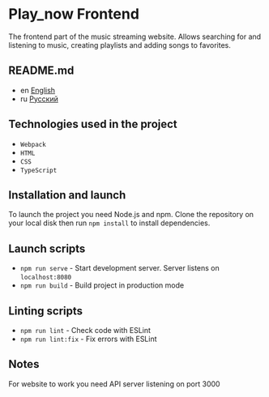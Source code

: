 # Play_now Frontend

The frontend part of the music streaming website. Allows searching for and
listening to music, creating playlists and adding songs to favorites.

## README.md

* en [English](README.md)
* ru [Русский](readme/README.ru.md)

## Technologies used in the project

* `Webpack`
* `HTML`
* `CSS`
* `TypeScript`

## Installation and launch

To launch the project you need Node.js and npm.
Clone the repository on your local disk then run `npm install` to install
dependencies.

## Launch scripts

* `npm run serve` - Start development server. Server listens on
  `localhost:8080`
* `npm run build` - Build project in production mode

## Linting scripts

* `npm run lint` - Check code with ESLint
* `npm run lint:fix` - Fix errors with ESLint

## Notes

For website to work you need API server listening on port 3000
